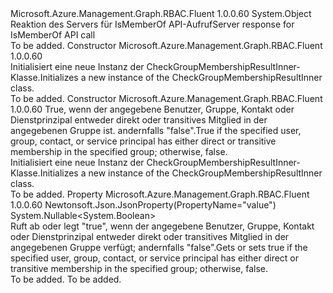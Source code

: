 <Type Name="CheckGroupMembershipResultInner" FullName="Microsoft.Azure.Management.Graph.RBAC.Fluent.Models.CheckGroupMembershipResultInner">
  <TypeSignature Language="C#" Value="public class CheckGroupMembershipResultInner" />
  <TypeSignature Language="ILAsm" Value=".class public auto ansi beforefieldinit CheckGroupMembershipResultInner extends System.Object" />
  <TypeSignature Language="DocId" Value="T:Microsoft.Azure.Management.Graph.RBAC.Fluent.Models.CheckGroupMembershipResultInner" />
  <TypeSignature Language="VB.NET" Value="Public Class CheckGroupMembershipResultInner" />
  <TypeSignature Language="F#" Value="type CheckGroupMembershipResultInner = class" />
  <AssemblyInfo>
    <AssemblyName>Microsoft.Azure.Management.Graph.RBAC.Fluent</AssemblyName>
    <AssemblyVersion>1.0.0.60</AssemblyVersion>
  </AssemblyInfo>
  <Base>
    <BaseTypeName>System.Object</BaseTypeName>
  </Base>
  <Interfaces />
  <Docs>
    <summary>
            <span data-ttu-id="e84f1-101">Reaktion des Servers für IsMemberOf API-Aufruf</span><span class="sxs-lookup"><span data-stu-id="e84f1-101">Server response for IsMemberOf API call</span></span>
            </summary>
    <remarks>To be added.</remarks>
  </Docs>
  <Members>
    <Member MemberName=".ctor">
      <MemberSignature Language="C#" Value="public CheckGroupMembershipResultInner ();" />
      <MemberSignature Language="ILAsm" Value=".method public hidebysig specialname rtspecialname instance void .ctor() cil managed" />
      <MemberSignature Language="DocId" Value="M:Microsoft.Azure.Management.Graph.RBAC.Fluent.Models.CheckGroupMembershipResultInner.#ctor" />
      <MemberSignature Language="VB.NET" Value="Public Sub New ()" />
      <MemberType>Constructor</MemberType>
      <AssemblyInfo>
        <AssemblyName>Microsoft.Azure.Management.Graph.RBAC.Fluent</AssemblyName>
        <AssemblyVersion>1.0.0.60</AssemblyVersion>
      </AssemblyInfo>
      <Parameters />
      <Docs>
        <summary>
            <span data-ttu-id="e84f1-102">Initialisiert eine neue Instanz der CheckGroupMembershipResultInner-Klasse.</span><span class="sxs-lookup"><span data-stu-id="e84f1-102">Initializes a new instance of the CheckGroupMembershipResultInner class.</span></span>
            </summary>
        <remarks>To be added.</remarks>
      </Docs>
    </Member>
    <Member MemberName=".ctor">
      <MemberSignature Language="C#" Value="public CheckGroupMembershipResultInner (Nullable&lt;bool&gt; value = null);" />
      <MemberSignature Language="ILAsm" Value=".method public hidebysig specialname rtspecialname instance void .ctor(valuetype System.Nullable`1&lt;bool&gt; value) cil managed" />
      <MemberSignature Language="DocId" Value="M:Microsoft.Azure.Management.Graph.RBAC.Fluent.Models.CheckGroupMembershipResultInner.#ctor(System.Nullable{System.Boolean})" />
      <MemberSignature Language="VB.NET" Value="Public Sub New (Optional value As Nullable(Of Boolean) = null)" />
      <MemberSignature Language="F#" Value="new Microsoft.Azure.Management.Graph.RBAC.Fluent.Models.CheckGroupMembershipResultInner : Nullable&lt;bool&gt; -&gt; Microsoft.Azure.Management.Graph.RBAC.Fluent.Models.CheckGroupMembershipResultInner" Usage="new Microsoft.Azure.Management.Graph.RBAC.Fluent.Models.CheckGroupMembershipResultInner value" />
      <MemberType>Constructor</MemberType>
      <AssemblyInfo>
        <AssemblyName>Microsoft.Azure.Management.Graph.RBAC.Fluent</AssemblyName>
        <AssemblyVersion>1.0.0.60</AssemblyVersion>
      </AssemblyInfo>
      <Parameters>
        <Parameter Name="value" Type="System.Nullable&lt;System.Boolean&gt;" />
      </Parameters>
      <Docs>
        <param name="value"><span data-ttu-id="e84f1-103">True, wenn der angegebene Benutzer, Gruppe, Kontakt oder Dienstprinzipal entweder direkt oder transitives Mitglied in der angegebenen Gruppe ist. andernfalls "false".</span><span class="sxs-lookup"><span data-stu-id="e84f1-103">True if the specified user, group, contact, or service principal has either direct or transitive membership in the specified group; otherwise, false.</span></span></param>
        <summary>
            <span data-ttu-id="e84f1-104">Initialisiert eine neue Instanz der CheckGroupMembershipResultInner-Klasse.</span><span class="sxs-lookup"><span data-stu-id="e84f1-104">Initializes a new instance of the CheckGroupMembershipResultInner class.</span></span>
            </summary>
        <remarks>To be added.</remarks>
      </Docs>
    </Member>
    <Member MemberName="Value">
      <MemberSignature Language="C#" Value="public Nullable&lt;bool&gt; Value { get; set; }" />
      <MemberSignature Language="ILAsm" Value=".property instance valuetype System.Nullable`1&lt;bool&gt; Value" />
      <MemberSignature Language="DocId" Value="P:Microsoft.Azure.Management.Graph.RBAC.Fluent.Models.CheckGroupMembershipResultInner.Value" />
      <MemberSignature Language="VB.NET" Value="Public Property Value As Nullable(Of Boolean)" />
      <MemberSignature Language="F#" Value="member this.Value : Nullable&lt;bool&gt; with get, set" Usage="Microsoft.Azure.Management.Graph.RBAC.Fluent.Models.CheckGroupMembershipResultInner.Value" />
      <MemberType>Property</MemberType>
      <AssemblyInfo>
        <AssemblyName>Microsoft.Azure.Management.Graph.RBAC.Fluent</AssemblyName>
        <AssemblyVersion>1.0.0.60</AssemblyVersion>
      </AssemblyInfo>
      <Attributes>
        <Attribute>
          <AttributeName>Newtonsoft.Json.JsonProperty(PropertyName="value")</AttributeName>
        </Attribute>
      </Attributes>
      <ReturnValue>
        <ReturnType>System.Nullable&lt;System.Boolean&gt;</ReturnType>
      </ReturnValue>
      <Docs>
        <summary>
            <span data-ttu-id="e84f1-105">Ruft ab oder legt "true", wenn der angegebene Benutzer, Gruppe, Kontakt oder Dienstprinzipal entweder direkt oder transitives Mitglied in der angegebenen Gruppe verfügt; andernfalls "false".</span><span class="sxs-lookup"><span data-stu-id="e84f1-105">Gets or sets true if the specified user, group, contact, or service principal has either direct or transitive membership in the specified group; otherwise, false.</span></span>
            </summary>
        <value>To be added.</value>
        <remarks>To be added.</remarks>
      </Docs>
    </Member>
  </Members>
</Type>